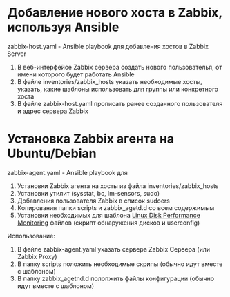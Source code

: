 # Добавление нового хоста в Zabbix, используя Ansible

zabbix-host.yaml - Ansible playbook для добавления хостов в Zabbix Server

1. В веб-интерфейсе Zabbix сервера создать нового пользователья, от имени которого будет работать Ansible
2. В файле inventories/zabbix_hosts указать необходимые хосты, указать, какие шаблоны использовать для группы или конкретного хоста
3. В файле zabbix-host.yaml прописать ранее созданного пользователя и адрес сервера Zabbix

# Установка Zabbix агента на Ubuntu/Debian
zabbix-agent.yaml - Ansible playbook для

1. Установки Zabbix агента на хосты из файла inventories/zabbix_hosts
2. Установки утилит (sysstat, bc, lm-sensors, sudo) 
3. Добавления пользователя Zabbix в список sudoers 
4. Копирования папки scripts и zabbix_agetd.d со всем содержимым 
5. Установки необходимых для шаблона [Linux Disk Performance Monitoring](https://share.zabbix.com/storage-devices/linux-disk-performance-monitoring) файлов (скрипт обнаружения дисков и userconfig)  

Использование:
1. В файле zabbix-agent.yaml указать сервера Zabbix Сервера (или Zabbix Proxy)
2. В папку scripts положить необходимые скрипы (обычно идут вместе с шаблоном)
3. В папку zabbix_agetnd.d полопжить файлы конфигурации (обычно идут вместе с шаблоном)
